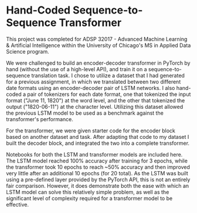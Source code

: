 # Hand-Coded Sequence-to-Sequence Transformer

This project was completed for ADSP 32017 - Advanced Machine Learning & Artificial Intelligence within the University of Chicago's MS in Applied Data Science program.

We were challenged to build an encoder-decoder transformer in PyTorch by hand (without the use of a high-level API), and train it on a sequence-to-sequence translation task. I chose to utilize a dataset that I had generated for a previous assignment, in which we translated between two different date formats using an encoder-decoder pair of LSTM networks. I also hand-coded a pair of tokenizers for each date format, one that tokenized the input format ("June 11, 1820") at the word level, and the other that tokenized the output ("1820-06-11") at the character level. Utilizing this dataset allowed the previous LSTM model to be used as a benchmark against the transformer's performance.

For the transformer, we were given starter code for the encoder block based on another dataset and task. After adapting that code to my dataset I built the decoder block, and integrated the two into a complete transformer.

Notebooks for both the LSTM and transformer models are included here. The LSTM model reached 100% accuracy after training for 3 epochs, while the transformer took 10 epochs to reach ~50% accuracy and then improved very little after an additional 10 epochs (for 20 total). As the LSTM was built using a pre-defined layer provided by the PyTorch API, this is not an entirely fair comparison. However, it does demonstrate both the ease with which an LSTM model can solve this relatively simple problem, as well as the significant level of complexity required for a transformer model to be effective.
